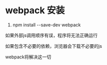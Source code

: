# webpack 安装

1. npm install --save-dev webpack


如果外部js调用顺序有误，程序将无法正确运行

如果包含不必要的依赖，浏览器会下载不必要的js

webpack将解决这一切